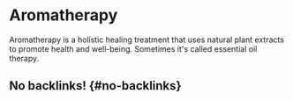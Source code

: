 # Aromatherapy


Aromatherapy is a holistic healing treatment that uses natural plant extracts to promote health and well-being. Sometimes it's called essential oil therapy.


## No backlinks! {#no-backlinks}

